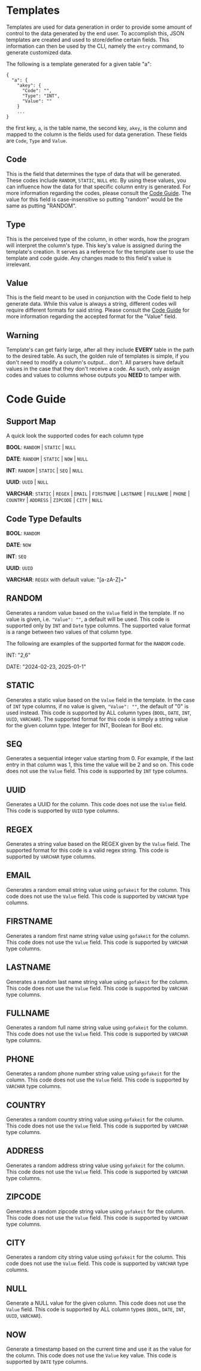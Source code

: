 # Templates

Templates are used for data generation in order to provide some amount of control to the
data generated by the end user. To accomplish this, JSON templates are created and used to store/define certain
fields. This information can then be used by the CLI, namely the `entry` command, to generate customized data.

The following is a template generated for a given table "a":

```
{
  "a": {
    "akey": {
      "Code": "",
      "Type": "INT",
      "Value": ""
    }
    ... 
}
```
the first key, `a`, is the table name, the second key, `akey`, is the column and mapped to the column is the fields
used for data generation. These fields are `Code`, `Type` and `Value`.


## Code
This is the field that determines the type of data that will be generated. These codes include `RANDOM`, `STATIC`, `NULL`
etc. By using these values, you can influence how the data for that specific column entry is generated. 
For more information regarding the codes, please consult the [Code Guide](#code-guide). The value for this field is
case-insensitive so putting "random" would be the same as putting "RANDOM".

## Type
This is the perceived type of the column, in other words, how the program will interpret the column's type.
This key's value is assigned during the template's creation. It serves as a reference for the template user 
to use the template and code guide. Any changes made to this field's value is irrelevant.

## Value
This is the field meant to be used in conjunction with the Code field to help generate data.
While this value is always a string, different codes will require different formats for said string.
Please consult the [Code Guide](#code-guide) for more information regarding the accepted format for the "Value" field.

## Warning
Template's can get fairly large, after all they include **EVERY** table in the path to the desired table.
As such, the golden rule of templates is simple, if you don't need to modify a column's output... don't. 
All parsers have default values in the case that they don't receive a code. As such, only assign codes and values to 
columns whose outputs you **NEED** to tamper with.

# Code Guide

## Support Map
A quick look the supported codes for each column type

**BOOL**: `RANDOM` | `STATIC` | `NULL`

**DATE**: `RANDOM` | `STATIC` | `NOW` | `NULL`

**INT**: `RANDOM` | `STATIC` | `SEQ` | `NULL`

**UUID**: `UUID` | `NULL`

**VARCHAR**: `STATIC` | `REGEX` | `EMAIL` | `FIRSTNAME` | `LASTNAME` | `FULLNAME` | `PHONE` | `COUNTRY` | `ADDRESS` | `ZIPCODE` | `CITY` | `NULL`

## Code Type Defaults
**BOOL**: `RANDOM`

**DATE**: `NOW`

**INT**: `SEQ`

**UUID**: `UUID`

**VARCHAR**: `REGEX` with default value: "[a-zA-Z]+"


## RANDOM
Generates a random value based on the `Value` field in the template. If no value is given, i.e.  `"Value": ""`, a default will be 
used. This code is supported only by `INT` and `Date` type columns. The supported value format is a range between two values of that
column type.

The following are examples of the supported format for the `RANDOM` code.

INT: "2,6"

DATE: "2024-02-23, 2025-01-1"

## STATIC
Generates a static value based on the `Value` field in the template. In the case of `INT` type columns, if no value is
given, `"Value": ""`, the default of "0" is used instead. This code is supported by ALL column types 
(`BOOL`, `DATE`, `INT`, `UUID`, `VARCHAR`). The supported format for this code is simply a string
value for the given column type. Integer for INT, Boolean for Bool etc.

## SEQ
Generates a sequential integer value starting from 0. For example, if the last entry in that column was 1, this time the 
value will be 2 and so on. This code does not use the `Value` field. This code is supported by `INT` type columns.

## UUID
Generates a UUID for the column. This code does not use the `Value` field. This code is supported by `UUID` type
columns.

## REGEX
Generates a string value based on the REGEX given by the `Value` field. The supported format for this code is
a valid regex string. This code is supported by `VARCHAR` type columns.

## EMAIL
Generates a random email string value using `gofakeit` for the column. This code does not use the `Value` field. 
This code is supported by `VARCHAR` type columns.

## FIRSTNAME
Generates a random first name string value using `gofakeit` for the column. This code does not use the `Value` field. 
This code is supported by `VARCHAR` type columns.

## LASTNAME
Generates a random last name string value using `gofakeit` for the column. This code does not use the `Value` field. 
This code is supported by `VARCHAR` type columns.

## FULLNAME
Generates a random full name string value using `gofakeit` for the column. This code does not use the `Value` field. 
This code is supported by `VARCHAR` type columns.

## PHONE
Generates a random phone number string value using `gofakeit` for the column. This code does not use the `Value` field. 
This code is supported by `VARCHAR` type columns.

## COUNTRY
Generates a random country string value using `gofakeit` for the column. This code does not use the `Value` field. 
This code is supported by `VARCHAR` type columns.

## ADDRESS
Generates a random address string value using `gofakeit` for the column. This code does not use the `Value` field. 
This code is supported by `VARCHAR` type columns.

## ZIPCODE
Generates a random zipcode string value using `gofakeit` for the column. This code does not use the `Value` field. 
This code is supported by `VARCHAR` type columns.

## CITY
Generates a random city string value using `gofakeit` for the column. This code does not use the `Value` field. 
This code is supported by `VARCHAR` type columns.

## NULL
Generate a NULL value for the given column. This code does not use the `Value` field. This code is supported by ALL
column types (`BOOL`, `DATE`, `INT`, `UUID`, `VARCHAR`).

## NOW
Generate a timestamp based on the current time and use it as the value for the column. This code does not use the `Value` key
value. This code is supported by `DATE` type columns.


